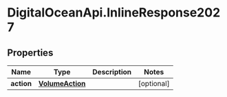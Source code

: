 # DigitalOceanApi.InlineResponse2027

## Properties
Name | Type | Description | Notes
------------ | ------------- | ------------- | -------------
**action** | [**VolumeAction**](VolumeAction.md) |  | [optional] 
